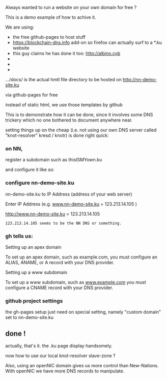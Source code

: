 Always wanted to run a website on your own domain for free ?

This is a demo example of how to achive it.

We are using:

* the free github-pages to host stuff
* https://blockchain-dns.info   add-on so firefox can actually surf to  a  \*.ku  website
* this guy claims he has done it too:    http://albino.cyb 
*
*
*



.../docs/ is the actual hmtl file  directory   to be hosted on    http://nn-demo-site.ku

via github-pages for free

instead of static html, we use those templates by github

This is to demonstrate how it can be done, since it involves some DNS trickery which no one bothered to document anywhere near.

setting things up on the cheap (i.e. not using our own DNS server called "knot-resolver" kresd / knotr) is done right quick:

 ### on NN, 
register a subdomain  such as   thisISMYown.ku

and configure it like so:


  ### configure nn-demo-site.ku

nn-demo-site.ku to IP Address (address of your web server)

Enter IP Address (e.g. www.nn-demo-site.ku = 123.213.14.105 )

http://www.nn-demo-site.ku = 123.213.14.105


    123.213.14.105 seems to be the NN DNS or something.








     
   ### gh tells us:

Setting up an apex domain

To set up an apex domain, such as example.com, you must configure an ALIAS, ANAME, or A record with your DNS provider.

Setting up a www subdomain

To set up a www subdomain, such as www.example.com you must configure a CNAME record with your DNS provider.




### github project settings
the gh-pages setup just need on special setting, namely "custom domain" set to
    nn-demo-site.ku
    
    
 ## done !    
actually, that's it. the .ku page display handsomely.

now how to use our local knot-resolver slave-zone ?

Also, using an openNIC domain gives us more control than New-Nations. With openNIC we have more DNS records to manipulate.  







